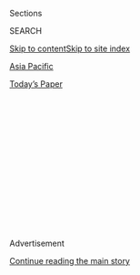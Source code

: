 <div id="app">

<div>

<div>

<div>

<div class="NYTAppHideMasthead css-1q2w90k e1suatyy0">

<div class="section css-ui9rw0 e1suatyy2">

<div class="css-eph4ug er09x8g0">

<div class="css-6n7j50">

</div>

<span class="css-1dv1kvn">Sections</span>

<div class="css-10488qs">

<span class="css-1dv1kvn">SEARCH</span>

</div>

[Skip to content](#site-content)[Skip to site index](#site-index)

</div>

<div id="masthead-section-label" class="css-1wr3we4 eaxe0e00">

[Asia
Pacific](https://www.nytimes3xbfgragh.onion/section/world/asia)

</div>

<div class="css-10698na e1huz5gh0">

</div>

</div>

<div id="masthead-bar-one" class="section hasLinks css-15hmgas e1csuq9d3">

<div class="css-uqyvli e1csuq9d0">

</div>

<div class="css-1uqjmks e1csuq9d1">

</div>

<div class="css-9e9ivx">

[](https://myaccount.nytimes3xbfgragh.onion/auth/login?response_type=cookie&client_id=vi)

</div>

<div class="css-1bvtpon e1csuq9d2">

[Today’s
Paper](https://www.nytimes3xbfgragh.onion/section/todayspaper)

</div>

</div>

</div>

</div>

<div data-aria-hidden="false">

<div id="site-content" data-role="main">

<div>

<div class="css-1aor85t" style="opacity:0.000000001;z-index:-1;visibility:hidden">

<div class="css-1hqnpie">

<div class="css-epjblv">

<span class="css-17xtcya">[Asia
Pacific](/section/world/asia)</span><span class="css-x15j1o">|</span><span class="css-fwqvlz">Ouster
of South Korean President Could Return Liberals to
Power</span>

</div>

<div class="css-k008qs">

<div class="css-1iwv8en">

<span class="css-18z7m18"></span>

<div>

</div>

</div>

<span class="css-1n6z4y">https://nyti.ms/2mbOVf4</span>

<div class="css-1705lsu">

<div class="css-4xjgmj">

<div class="css-4skfbu" data-role="toolbar" data-aria-label="Social Media Share buttons, Save button, and Comments Panel with current comment count" data-testid="share-tools">

  - 
  - 
  - 
  - 
    
    <div class="css-6n7j50">
    
    </div>

  - 

</div>

</div>

</div>

</div>

</div>

</div>

<div class="css-13pd83m">

</div>

<div id="top-wrapper" class="css-1sy8kpn">

<div id="top-slug" class="css-l9onyx">

Advertisement

</div>

[Continue reading the main
story](#after-top)

<div class="ad top-wrapper" style="text-align:center;height:100%;display:block;min-height:250px">

<div id="top" class="place-ad" data-position="top" data-size-key="top">

</div>

</div>

<div id="after-top">

</div>

</div>

<div id="sponsor-wrapper" class="css-1hyfx7x">

<div id="sponsor-slug" class="css-19vbshk">

Supported by

</div>

[Continue reading the main
story](#after-sponsor)

<div id="sponsor" class="ad sponsor-wrapper" style="text-align:center;height:100%;display:block">

</div>

<div id="after-sponsor">

</div>

</div>

<div class="css-1vkm6nb ehdk2mb0">

# Ouster of South Korean President Could Return Liberals to Power

</div>

<div class="css-79elbk" data-testid="photoviewer-wrapper">

<div class="css-z3e15g" data-testid="photoviewer-wrapper-hidden">

</div>

<div class="css-1a48zt4 ehw59r15" data-testid="photoviewer-children">

![<span class="css-16f3y1r e13ogyst0" data-aria-hidden="true">Moon
Jae-in, a presidential aspirant, at a rally against then-President Park
Geun-hye in Seoul, South Korea, in
December.</span><span class="css-cnj6d5 e1z0qqy90" itemprop="copyrightHolder"><span class="css-1ly73wi e1tej78p0">Credit...</span><span><span>Jeon
Heon-Kyun/European Pressphoto
Agency</span></span></span>](https://static01.graylady3jvrrxbe.onion/images/2017/03/11/world/11Korea1/11Korea1-articleInline.jpg?quality=75&auto=webp&disable=upscale)

</div>

</div>

<div class="css-xt80pu e12qa4dv0">

<div class="css-18e8msd">

<div class="css-vp77d3 epjyd6m0">

<div class="css-1baulvz">

By [<span class="css-1baulvz last-byline" itemprop="name">Choe
Sang-Hun</span>](http://www.nytimes3xbfgragh.onion/by/choe-sang-hun)

</div>

</div>

  - March 10,
    2017

  - 
    
    <div class="css-4xjgmj">
    
    <div class="css-d8bdto" data-role="toolbar" data-aria-label="Social Media Share buttons, Save button, and Comments Panel with current comment count" data-testid="share-tools">
    
      - 
      - 
      - 
      - 
        
        <div class="css-6n7j50">
        
        </div>
    
      - 
    
    </div>
    
    </div>

</div>

</div>

<div class="section meteredContent css-1r7ky0e" name="articleBody" itemprop="articleBody">

<div class="css-1fanzo5 StoryBodyCompanionColumn">

<div class="css-53u6y8">

SEOUL, South Korea — The foes of South Korea’s likely new leaders have
called them blindly naïve, closet North Korea followers and
anti-American — an unsettling accusation in a country where the alliance
with Washington has been the military bedrock for seven decades.

Now, after being out of power for almost 10 years, the South Korean
liberal opposition is on the verge of retaking the presidency with the
historic court ruling on Friday that [ousted its conservative enemy,
President Park
Geun-hye](https://www.nytimes3xbfgragh.onion/2017/03/09/world/asia/park-geun-hye-impeached-south-korea.html),
who had been impeached in a corruption scandal.

The liberals’ presidential hopeful, Moon Jae-in, wants a profound change
in the country’s tense relations with North Korea, pushing outreach and
dialogue. He also is deeply skeptical of the hawkish stance embraced by
the conservatives and South Korea’s most important defender, the United
States.

Mr. Moon and his liberal partners are especially worried about a new
antimissile shield the Americans are installing in South Korea, citing
China’s fury over it and warning of a [standoff reminiscent of the Cuban
Missile
Crisis.](https://www.nytimes3xbfgragh.onion/2017/03/07/world/asia/korea%2Dmissile%2Ddefense%2Dchina%2Dtrump.html)

</div>

</div>

<div class="css-1fanzo5 StoryBodyCompanionColumn">

<div class="css-53u6y8">

Much has changed since South Korea’s liberals were running the country.
The North not only has amassed nuclear weapons but claims it can fit
them atop missiles. It has [successfully launched missiles that could
hit
Japan](https://www.nytimes3xbfgragh.onion/2017/03/05/world/north-korea-ballistic-missiles.html),
and could soon perfect models that could reach the United States.

North Korea now has an unpredictable 33-year-old leader, Kim Jong-un,
who styles himself in the godlike image of his grandfather, the hermetic
country’s Communist revolutionary founder. He appears even more obsessed
with nuclear weapons than his father and predecessor, [Kim
Jong-il](http://www.nytimes3xbfgragh.onion/2011/12/19/world/asia/kim-jong-il-is-dead.html?pagewanted=all),
and has threatened South Korea and its allies with pre-emptive nuclear
attack.

The challenges for Mr. Moon and his liberal partners as they push to
reclaim power in elections now scheduled for May will be how to engage
with a far more dangerous North Korea, maintain close ties with the
United States and repair relations with China, which increasingly
mistrusts the American military’s intentions.

Mr. Moon has called himself “America’s friend,” grateful that the United
States protected South Korea from communism and supported its economic
growth and democratization. The alliance with Washington is “a pillar of
our diplomacy,” he said in an interview on the eve of Ms. Park’s
court-ordered ouster.

But he also said in a recently published book that South Korea should
learn to “say no to the Americans.”

</div>

</div>

<div class="css-1fanzo5 StoryBodyCompanionColumn">

<div class="css-53u6y8">

Mr. Moon’s ascent could seriously complicate the American rush this past
week to deploy the new advanced missile-defense system, known as
[Terminal High Altitude Area
Defense](https://www.mda.mil/system/thaad.html), or Thaad, in the South.

He and his liberal associates have questioned the deployment, calling it
an unnecessary escalation of tensions on the Korean Peninsula. The
missile system would put sophisticated American weaponry on China’s
doorstep, and has infuriated the Chinese so much they are [boycotting
South Korean
brands](https://www.nytimes3xbfgragh.onion/2017/03/09/world/asia/china-lotte-thaad-south-korea.html)
and may now be less willing to use economic leverage to rein in the
North.

Ms. Park’s government considered Thaad a centerpiece in defending
against the growing North Korean missile threat. But Mr. Moon vowed to
review the deployment if elected.

“I cannot understand why there should be such a hurry with this,” he
said. “I suspect that they are trying to make it a fait accompli, make
it a political issue to be used in the election.”

As of Friday, the Trump administration had said nothing publicly about
Ms. Park’s removal and its implications for South Korea’s relations with
the United States. But Mr. Trump’s United Nations envoy, [Nikki R.
Haley, made clear this week that she sees no point in dialogue with
North Korea’s
leader](https://www.nytimes3xbfgragh.onion/2017/03/08/world/asia/china-north-korea-thaad-nuclear.html),
whom she described as “not rational,” and that the Thaad deployment was
not directed at China.

Mr. Moon said he abhorred “the ruthless dictatorial regime of North
Korea.” But he also said sanctions that the United States had enforced
with the conservatives in South Korea for a decade had failed to stop
North Korea’s nuclear weapons program, so it was time to try something
less confrontational.

</div>

</div>

<div class="css-1fanzo5 StoryBodyCompanionColumn">

<div class="css-53u6y8">

“We must embrace the North Korean people as part of the Korean nation,
and to do that, whether we like it or not, we must recognize Kim Jong-un
as their ruler and as our dialogue partner,” Mr. Moon said.

</div>

</div>

<div class="css-79elbk" data-testid="photoviewer-wrapper">

<div class="css-z3e15g" data-testid="photoviewer-wrapper-hidden">

</div>

<div class="css-1a48zt4 ehw59r15" data-testid="photoviewer-children">

![<span class="css-16f3y1r e13ogyst0" data-aria-hidden="true">President
Kim Dae-jung, left, during his historic meeting with Kim Jong-il, then
North Korea’s leader, in Pyongyang, North Korea, in
2000.</span><span class="css-cnj6d5 e1z0qqy90" itemprop="copyrightHolder"><span class="css-1ly73wi e1tej78p0">Credit...</span><span>Agence
France-Presse — Getty
Images</span></span>](https://static01.graylady3jvrrxbe.onion/images/2017/03/11/world/11Korea2/11Korea2-articleInline.jpg?quality=75&auto=webp&disable=upscale)

</div>

</div>

<div class="css-1fanzo5 StoryBodyCompanionColumn">

<div class="css-53u6y8">

That idea is not entirely new. The last time the liberals were in power,
from 1998 to 2008, they pushed the so-called Sunshine Policy of
promoting aid and exchanges with North Korea in the hopes of building
trust and guiding it toward openness and nuclear disarmament.

The result was an unprecedented détente on the divided Korean Peninsula.
But the North persisted in its nuclear weapons pursuits, conducting its
first nuclear test in 2006.

It has since conducted four more. It also has demonstrated advances in
missile technology that have deeply worried not only the United States
but all countries in the region, including China, leading to multiple
sets of sanctions by the United Nations Security Council.

Analysts have said that engagement with the North is now riskier, given
the United Nations sanctions, and is likely costlier, given how much
North Korea’s nuclear stockpile has grown. But Mr. Moon said the
strategy pursued by the conservatives was simply not working.

“What have the conservative governments done, except badmouthing the
North?” he said. “If necessary, we will have to strengthen sanctions
even further, but the goal of sanctions must be to bring North Korea
back to the negotiating table.”

The possibility that Mr. Moon could become South Korea’s next president
in a few months also comes as the Trump administration is formulating a
new policy on North Korea. Ms. Haley said on Tuesday that “we’re
considering every option.”

</div>

</div>

<div class="css-1fanzo5 StoryBodyCompanionColumn">

<div class="css-53u6y8">

“I hope that Mr. Trump will come to the same conclusion as I did,” Mr.
Moon said.

As part of his outreach to the North, Mr. Moon said he would reopen the
joint-venture factory complex the two Koreas had run in the North Korean
town of Kaesong. After Mr. Kim’s government conducted a nuclear test in
January last year, Ms. Park [closed the Kaesong
venture](https://www.nytimes3xbfgragh.onion/2016/02/11/world/asia/north-south-korea-kaesong.html),
saying it violated United Nations sanctions.

Analysts of the conflict said it was premature to assess the outcome of
Ms. Park’s removal.

“A giant leap forward for South Korean democracy, a major step backward
for taming Pyongyang,” said [Lee
Sung-yoon](http://fletcher.tufts.edu/Fletcher_Directory/Directory/Faculty%20Profile?personkey=43424CD6-91DF-469E-83CC-E9DD75B6B913),
a North Korea expert at Tufts University’s Fletcher School of Law and
Diplomacy.

For the past decade, South Korea has been governed by conservative
leaders who regard anything less than unequivocal support for the
alliance with Washington and the downfall of the Kim Jong-un government
as ideologically suspect.

Their liberal adversaries would bring in a new mentality.

Mr. Moon grew up in a family that hated the Communist rule in the North
but also had roots there. His parents were among tens of thousands of
Korean War refugees on the run from Communists who were evacuated from
the North Korean port of Hungnam by retreating American Navy vessels in
the winter of 1950.

But Mr. Moon also belonged to the generation of South Koreans who shaped
their perspectives by fighting the anti-North Korean, pro-American
military dictators, like Park Chung-hee, Ms. Park’s father, who ruled
South Korea from 1961 to 1979.

In college in the 1970s, Mr. Moon said he was profoundly influenced by
Rhee Young-hee, a dissident journalist who wrote a book criticizing the
Vietnam War. The military government, which sent its troops to fight for
the Americans in Vietnam, banned the book and arrested the writer.

“Until then, we were taught to think that whatever the United States did
was justice, whatever the United States said was truth, and that whoever
argued otherwise was an evil to repel,” Mr. Moon wrote in his 2011
memoir, “Fate.” “The book helped lift the veil of falsehood.”

</div>

</div>

<div class="css-1fanzo5 StoryBodyCompanionColumn">

<div class="css-53u6y8">

Some of the old student activists, like Mr. Moon, from the 1970s and
’80s form the mainstay of the political opposition of today.

They do not want their country dragged into what they see as a hegemonic
struggle among big powers, while conservatives have no qualms about
siding with the United States in its rivalry with China. The Thaad
antimissile deployment showcased those opposing perspectives.

As the Americans pushed ahead with the deployment this week in an
apparent attempt to embed the system before a new government takes
power, China retaliated by forcing South Korean businesses there to
close and banning Chinese tourists from visiting the South.

“The United States is pushing us to the West unnecessarily, and China is
shoving us to the East unnecessarily,” said Kim Ki-jung, a political
scientist at Yonsei University in Seoul and foreign policy adviser for
Mr. Moon. “They should not push us too much; part of the Korean DNA is
resistance against big powers.”

</div>

</div>

</div>

<div>

</div>

<div>

</div>

<div>

</div>

<div>

<div id="bottom-wrapper" class="css-1ede5it">

<div id="bottom-slug" class="css-l9onyx">

Advertisement

</div>

[Continue reading the main
story](#after-bottom)

<div id="bottom" class="ad bottom-wrapper" style="text-align:center;height:100%;display:block;min-height:90px">

</div>

<div id="after-bottom">

</div>

</div>

</div>

</div>

</div>

## Site Index

<div>

</div>

## Site Information Navigation

  - [© <span>2020</span> <span>The New York Times
    Company</span>](https://help.nytimes3xbfgragh.onion/hc/en-us/articles/115014792127-Copyright-notice)

<!-- end list -->

  - [NYTCo](https://www.nytco.com/)
  - [Contact
    Us](https://help.nytimes3xbfgragh.onion/hc/en-us/articles/115015385887-Contact-Us)
  - [Work with us](https://www.nytco.com/careers/)
  - [Advertise](https://nytmediakit.com/)
  - [T Brand Studio](http://www.tbrandstudio.com/)
  - [Your Ad
    Choices](https://www.nytimes3xbfgragh.onion/privacy/cookie-policy#how-do-i-manage-trackers)
  - [Privacy](https://www.nytimes3xbfgragh.onion/privacy)
  - [Terms of
    Service](https://help.nytimes3xbfgragh.onion/hc/en-us/articles/115014893428-Terms-of-service)
  - [Terms of
    Sale](https://help.nytimes3xbfgragh.onion/hc/en-us/articles/115014893968-Terms-of-sale)
  - [Site
    Map](https://spiderbites.nytimes3xbfgragh.onion)
  - [Help](https://help.nytimes3xbfgragh.onion/hc/en-us)
  - [Subscriptions](https://www.nytimes3xbfgragh.onion/subscription?campaignId=37WXW)

</div>

</div>

</div>

</div>
